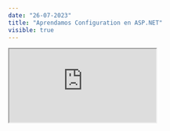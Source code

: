 ```yaml
---
date: "26-07-2023"
title: "Aprendamos Configuration en ASP.NET"
visible: true
---
```

<iframe src="https://www.youtube.com/embed/XB0bmgYR_9k" allowfullscreen></iframe>
